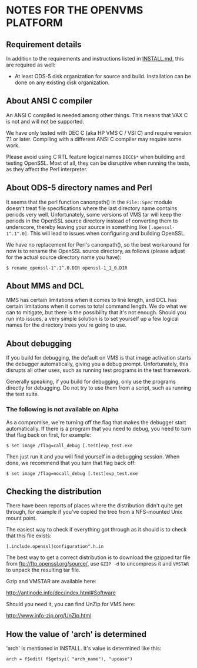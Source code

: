 NOTES FOR THE OPENVMS PLATFORM
==============================

 Requirement details
 -------------------

 In addition to the requirements and instructions listed
 in [INSTALL.md](INSTALL.md), this are required as well:

  * At least ODS-5 disk organization for source and build.
    Installation can be done on any existing disk organization.

 About ANSI C compiler
 ---------------------

 An ANSI C compiled is needed among other things.  This means that
 VAX C is not and will not be supported.

 We have only tested with DEC C (aka HP VMS C / VSI C) and require
 version 7.1 or later.  Compiling with a different ANSI C compiler may
 require some work.

 Please avoid using C RTL feature logical names `DECC$*` when building
 and testing OpenSSL.  Most of all, they can be disruptive when
 running the tests, as they affect the Perl interpreter.

 About ODS-5 directory names and Perl
 ------------------------------------

 It seems that the perl function canonpath() in the `File::Spec` module
 doesn't treat file specifications where the last directory name
 contains periods very well.  Unfortunately, some versions of VMS tar
 will keep the periods in the OpenSSL source directory instead of
 converting them to underscore, thereby leaving your source in
 something like `[.openssl-1^.1^.0]`.  This will lead to issues when
 configuring and building OpenSSL.

 We have no replacement for Perl's canonpath(), so the best workaround
 for now is to rename the OpenSSL source directory, as follows (please
 adjust for the actual source directory name you have):

    $ rename openssl-1^.1^.0.DIR openssl-1_1_0.DIR

 About MMS and DCL
 -----------------

 MMS has certain limitations when it comes to line length, and DCL has
 certain limitations when it comes to total command length.  We do
 what we can to mitigate, but there is the possibility that it's not
 enough.  Should you run into issues, a very simple solution is to set
 yourself up a few logical names for the directory trees you're going
 to use.

 About debugging
 ---------------

 If you build for debugging, the default on VMS is that image
 activation starts the debugger automatically, giving you a debug
 prompt.  Unfortunately, this disrupts all other uses, such as running
 test programs in the test framework.

 Generally speaking, if you build for debugging, only use the programs
 directly for debugging.  Do not try to use them from a script, such
 as running the test suite.

 ### The following is not available on Alpha

 As a compromise, we're turning off the flag that makes the debugger
 start automatically.  If there is a program that you need to debug,
 you need to turn that flag back on first, for example:

    $ set image /flag=call_debug [.test]evp_test.exe

 Then just run it and you will find yourself in a debugging session.
 When done, we recommend that you turn that flag back off:

    $ set image /flag=nocall_debug [.test]evp_test.exe

 Checking the distribution
 -------------------------

 There have been reports of places where the distribution didn't quite
 get through, for example if you've copied the tree from a NFS-mounted
 Unix mount point.

 The easiest way to check if everything got through as it should is to
 check that this file exists:

    [.include.openssl]configuration^.h.in

 The best way to get a correct distribution is to download the gzipped
 tar file from ftp://ftp.openssl.org/source/, use `GZIP -d` to uncompress
 it and `VMSTAR` to unpack the resulting tar file.

 Gzip and VMSTAR are available here:

   <http://antinode.info/dec/index.html#Software>

 Should you need it, you can find UnZip for VMS here:

   <http://www.info-zip.org/UnZip.html>

 How the value of 'arch' is determined
 -------------------------------------

 'arch' is mentioned in INSTALL.  It's value is determined like this:

    arch = f$edit( f$getsyi( "arch_name"), "upcase")
